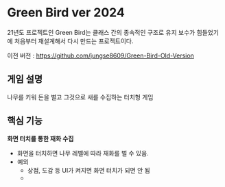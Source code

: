 # Green Bird ver 2024

21년도 프로젝트인 Green Bird는 클래스 간의 종속적인 구조로 유지 보수가 힘들었기에 처음부터 재설계해서 다시 만드는 프로젝트이다.

이전 버전 : https://github.com/jungse8609/Green-Bird-Old-Version

## 게임 설명
나무를 키워 돈을 벌고 그것으로 새를 수집하는 터치형 게임

## 핵심 기능
**화면 터치를 통한 재화 수집**
- 화면을 터치하면 나무 레벨에 따라 재화를 벌 수 있음.
- 예외
  - 상점, 도감 등 UI가 켜지면 화면 터치가 되면 안 됨
  - 
